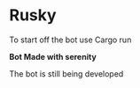 # Rusky
To start off the bot use Cargo run 

**Bot Made with serenity**

The bot is still being developed
